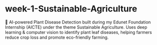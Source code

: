 # week-1-Sustainable-Agriculture
🌱 AI-powered Plant Disease Detection built during my Edunet Foundation Internship (AICTE) under the theme Sustainable Agriculture. Uses deep learning &amp; computer vision to identify plant leaf diseases, helping farmers reduce crop loss and promote eco-friendly farming.
